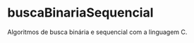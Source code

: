 buscaBinariaSequencial
======================

Algoritmos de busca binária e sequencial com a linguagem C.
